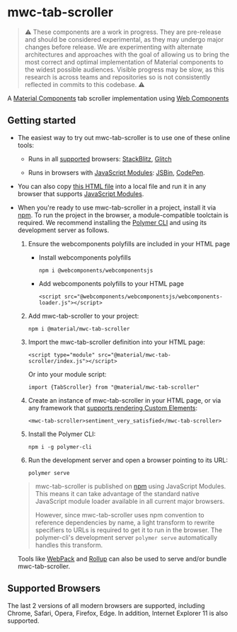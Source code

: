 # mwc-tab-scroller

> :warning: These components are a work in progress. They are pre-release and should be considered experimental, as they may undergo major changes before release. We are experimenting with alternate architectures and approaches with the goal of allowing us to bring the most correct and optimal implementation of Material components to the widest possible audiences. Visible progress may be slow, as this research is across teams and repositories so is not consistently reflected in commits to this codebase. :warning:

A [Material Components](https://material.io/develop/) tab scroller implementation using [Web Components](https://www.webcomponents.org/introduction)

## Getting started

 * The easiest way to try out mwc-tab-scroller is to use one of these online tools:

    * Runs in all [supported](#supported-browsers) browsers: [StackBlitz](https://stackblitz.com/edit/mwc-icon-example?file=index.js), [Glitch](https://glitch.com/edit/#!/mwc-icon-example?path=index.html)

    * Runs in browsers with [JavaScript Modules](https://caniuse.com/#search=modules): [JSBin](http://jsbin.com/qibisux/edit?html,output),
    [CodePen](https://codepen.io/azakus/pen/deZLja).

* You can also copy [this HTML file](https://gist.githubusercontent.com/azakus/f01e9fc2ed04e781ad5a52ded7b296e7/raw/266f2f4f91cbfe89b2acc6ec63957b1a3cfe9b39/index.html) into a local file and run it in any browser that supports [JavaScript Modules]((https://caniuse.com/#search=modules)).

* When you're ready to use mwc-tab-scroller in a project, install it via [npm](https://www.npmjs.com/). To run the project in the browser, a module-compatible toolctain is required. We recommend installing the [Polymer CLI](https://github.com/Polymer/polymer-cli) and using its development server as follows.

  1. Ensure the webcomponents polyfills are included in your HTML page

      - Install webcomponents polyfills

          ```npm i @webcomponents/webcomponentsjs```

      - Add webcomponents polyfills to your HTML page

          ```<script src="@webcomponents/webcomponentsjs/webcomponents-loader.js"></script>```

  1. Add mwc-tab-scroller to your project:

      ```npm i @material/mwc-tab-scroller```

  1. Import the mwc-tab-scroller definition into your HTML page:

      ```<script type="module" src="@material/mwc-tab-scroller/index.js"></script>```

      Or into your module script:

      ```import {TabScroller} from "@material/mwc-tab-scroller"```

  1. Create an instance of mwc-tab-scroller in your HTML page, or via any framework that [supports rendering Custom Elements](https://custom-elements-everywhere.com/):

      ```<mwc-tab-scroller>sentiment_very_satisfied</mwc-tab-scroller>```

  1. Install the Polymer CLI:

      ```npm i -g polymer-cli```

  1. Run the development server and open a browser pointing to its URL:

      ```polymer serve```

  > mwc-tab-scroller is published on [npm](https://www.npmjs.com/package/@material/mwc-tab-scroller) using JavaScript Modules.
  This means it can take advantage of the standard native JavaScript module loader available in all current major browsers.
  >
  > However, since mwc-tab-scroller uses npm convention to reference dependencies by name, a light transform to rewrite specifiers to URLs is required to get it to run in the browser. The polymer-cli's development server `polymer serve` automatically handles this transform.

  Tools like [WebPack](https://webpack.js.org/) and [Rollup](https://rollupjs.org/) can also be used to serve and/or bundle mwc-tab-scroller.

## Supported Browsers

The last 2 versions of all modern browsers are supported, including
Chrome, Safari, Opera, Firefox, Edge. In addition, Internet Explorer 11 is also supported.